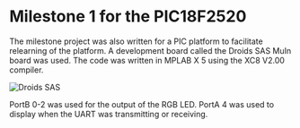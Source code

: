 # Milestone 1 for the PIC18F2520

The milestone project was also written for a PIC platform to facilitate relearning of the platform. A development board called the Droids SAS MuIn board was used. The code was written in MPLAB X 5 using the XC8 V2.00 compiler.

![Droids SAS](https://www.robot-italy.com/media/catalog/product/cache/3/image/d43192dcd82ea942982b4b1d2a6e2479/9/9/990005_11.jpg)

PortB 0-2 was used for the output of the RGB LED. PortA 4 was used to display when the UART was transmitting or receiving.
